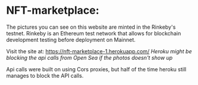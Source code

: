 # NFT-marketplace:

The pictures you can see on this website are minted in the Rinkeby's testnet. 
Rinkeby is an Ethereum test network that allows for blockchain development testing before deployment on Mainnet.

Visit the site at: https://nft-marketplace-1.herokuapp.com/
*Heroku might be blocking the api calls from Open Sea if the photos doesn't show up*

Api calls were built on using Cors proxies, but half of the time heroku still manages to block the API calls.
